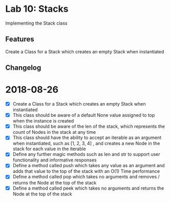 # Lab 10: Stacks
Implementing the Stack class

 ## Features
Create a Class for a Stack which creates an empty Stack when instantiated

 ## Changelog

 2018-08-26
 ======
- [x] Create a Class for a Stack which creates an empty Stack when instantiated
- [x] This class should be aware of a default None value assigned to top when the instance is created
- [x] This class should be aware of the len of the stack, which represents the count of Nodes in the stack at any time
- [x] This class should have the ability to accept an iterable as an argument when instantiated, such as [1, 2, 3, 4] , 
and creates a new Node in the stack for each value in the iterable
- [x] Define any further magic methods such as len and str to support user functionality and informative responses
- [x] Define a method called push which takes any value as an argument and adds that value to the top of the stack with an O(1) Time performance
- [x] Define a method called pop which takes no arguments and removes / returns the Node at the top of the stack
- [x] Define a method called peek which takes no arguments and returns the Node at the top of the stack
